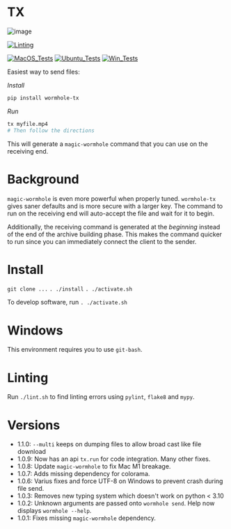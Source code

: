 TX
==

![image](https://github.com/zackees/tx/assets/6856673/9207453b-8280-4804-b63b-7382b219f37d)

[![Linting](../../actions/workflows/lint.yml/badge.svg)](../../actions/workflows/lint.yml)

[![MacOS_Tests](../../actions/workflows/push_macos.yml/badge.svg)](../../actions/workflows/push_macos.yml)
[![Ubuntu_Tests](../../actions/workflows/push_ubuntu.yml/badge.svg)](../../actions/workflows/push_ubuntu.yml)
[![Win_Tests](../../actions/workflows/push_win.yml/badge.svg)](../../actions/workflows/push_win.yml)

Easiest way to send files:

*Install*
```bash
pip install wormhole-tx
```

*Run*
```bash
tx myfile.mp4
# Then follow the directions
```

This will generate a `magic-wormhole` command that you can use on the receiving end.

# Background

`magic-wormhole` is even more powerful when properly tuned. `wormhole-tx` gives saner defaults and is more secure with a larger key. The command to run on the receiving end will auto-accept the file and wait for it to begin.

Additionally, the receiving command is generated at the *beginning* instead of the end of the archive building phase. This makes the command quicker to run since you can immediately connect the client to the sender.

# Install

`git clone ...`
`. ./install`
`. ./activate.sh`

To develop software, run `. ./activate.sh`

# Windows

This environment requires you to use `git-bash`.

# Linting

Run `./lint.sh` to find linting errors using `pylint`, `flake8` and `mypy`.

# Versions

  * 1.1.0: `--multi` keeps on dumping files to allow broad cast like file download
  * 1.0.9: Now has an api `tx.run` for code integration. Many other fixes.
  * 1.0.8: Update `magic-wormhole` to fix Mac M1 breakage.
  * 1.0.7: Adds missing dependency for colorama.
  * 1.0.6: Varius fixes and force UTF-8 on Windows to prevent crash during file send.
  * 1.0.3: Removes new typing system which doesn't work on python < 3.10
  * 1.0.2: Unknown arguments are passed onto `wormhole send`. Help now displays `wormhole --help`.
  * 1.0.1: Fixes missing `magic-wormhole` dependency.
